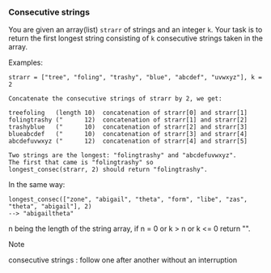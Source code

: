 ### Consecutive strings

You are given an array(list) `strarr` of strings and an integer `k`. 
Your task is to return the first longest string consisting of 
`k` consecutive strings taken in the array.

Examples:
```
strarr = ["tree", "foling", "trashy", "blue", "abcdef", "uvwxyz"], k = 2

Concatenate the consecutive strings of strarr by 2, we get:

treefoling   (length 10)  concatenation of strarr[0] and strarr[1]
folingtrashy ("      12)  concatenation of strarr[1] and strarr[2]
trashyblue   ("      10)  concatenation of strarr[2] and strarr[3]
blueabcdef   ("      10)  concatenation of strarr[3] and strarr[4]
abcdefuvwxyz ("      12)  concatenation of strarr[4] and strarr[5]

Two strings are the longest: "folingtrashy" and "abcdefuvwxyz".
The first that came is "folingtrashy" so 
longest_consec(strarr, 2) should return "folingtrashy".
```
In the same way:
```
longest_consec(["zone", "abigail", "theta", "form", "libe", "zas", "theta", "abigail"], 2) 
--> "abigailtheta"
```
n being the length of the string array, if n = 0 or k > n or k <= 0 return "".

Note

consecutive strings : follow one after another without an interruption

